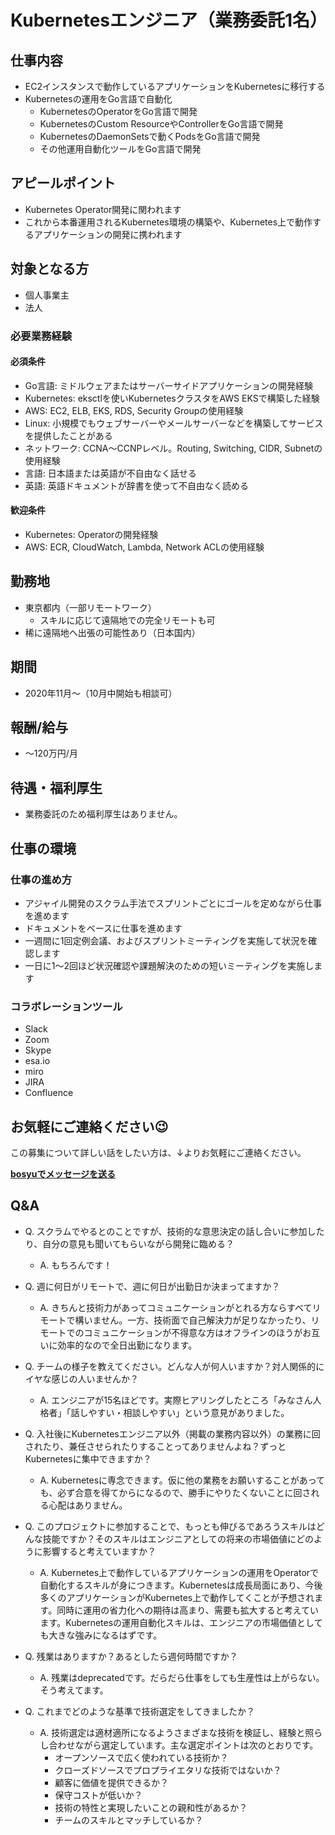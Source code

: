 # Kubernetesエンジニア（業務委託1名）

## 仕事内容

* EC2インスタンスで動作しているアプリケーションをKubernetesに移行する
* Kubernetesの運用をGo言語で自動化
    * KubernetesのOperatorをGo言語で開発
    * KubernetesのCustom ResourceやControllerをGo言語で開発
    * KubernetesのDaemonSetsで動くPodsをGo言語で開発
    * その他運用自動化ツールをGo言語で開発

## アピールポイント

* Kubernetes Operator開発に関われます
* これから本番運用されるKubernetes環境の構築や、Kubernetes上で動作するアプリケーションの開発に携われます

## 対象となる方

* 個人事業主
* 法人

### 必要業務経験

#### 必須条件

* Go言語: ミドルウェアまたはサーバーサイドアプリケーションの開発経験
* Kubernetes: eksctlを使いKubernetesクラスタをAWS EKSで構築した経験
* AWS: EC2, ELB, EKS, RDS, Security Groupの使用経験
* Linux: 小規模でもウェブサーバーやメールサーバーなどを構築してサービスを提供したことがある
* ネットワーク: CCNA〜CCNPレベル。Routing, Switching, CIDR, Subnetの使用経験
* 言語: 日本語または英語が不自由なく話せる
* 英語: 英語ドキュメントが辞書を使って不自由なく読める

#### 歓迎条件

* Kubernetes: Operatorの開発経験
* AWS: ECR, CloudWatch, Lambda, Network ACLの使用経験

## 勤務地

* 東京都内（一部リモートワーク）
    * スキルに応じて遠隔地での完全リモートも可
* 稀に遠隔地へ出張の可能性あり（日本国内）

## 期間

* 2020年11月〜（10月中開始も相談可）

## 報酬/給与

* 〜120万円/月

## 待遇・福利厚生

* 業務委託のため福利厚生はありません。

## 仕事の環境

### 仕事の進め方

* アジャイル開発のスクラム手法でスプリントごとにゴールを定めながら仕事を進めます
* ドキュメントをベースに仕事を進めます
* 一週間に1回定例会議、およびスプリントミーティングを実施して状況を確認します
* 一日に1〜2回ほど状況確認や課題解決のための短いミーティングを実施します

### コラボレーションツール

* Slack
* Zoom
* Skype
* esa.io
* miro
* JIRA
* Confluence

## お気軽にご連絡ください😉

この募集について詳しい話をしたい方は、↓よりお気軽にご連絡ください。

[**bosyuでメッセージを送る**](https://bosyu.me/b/WTf5pxgRweE)

## Q&A

* Q. スクラムでやるとのことですが、技術的な意思決定の話し合いに参加したり、自分の意見も聞いてもらいながら開発に臨める？
    * A. もちろんです！

* Q. 週に何日がリモートで、週に何日が出勤日か決まってますか？
    * A. きちんと技術力があってコミュニケーションがとれる方ならすべてリモートで構いません。一方、技術面で自己解決力が足りなかったり、リモートでのコミュニケーションが不得意な方はオフラインのほうがお互いに効率的なので全日出勤になります。

* Q. チームの様子を教えてください。どんな人が何人いますか？対人関係的にイヤな感じの人いませんか？
    * A. エンジニアが15名ほどです。実際ヒアリングしたところ「みなさん人格者」「話しやすい・相談しやすい」という意見がありました。

* Q. 入社後にKubernetesエンジニア以外（掲載の業務内容以外）の業務に回されたり、兼任させられたりすることってありませんよね？ずっとKubernetesに集中できますか？
    * A. Kubernetesに専念できます。仮に他の業務をお願いすることがあっても、必ず合意を得てからになるので、勝手にやりたくないことに回される心配はありません。

* Q. このプロジェクトに参加することで、もっとも伸びるであろうスキルはどんな技能ですか？そのスキルはエンジニアとしての将来の市場価値にどのように影響すると考えていますか？
    * A. Kubernetes上で動作しているアプリケーションの運用をOperatorで自動化するスキルが身につきます。Kubernetesは成長局面にあり、今後多くのアプリケーションがKubernetes上で動作してくことが予想されます。同時に運用の省力化への期待は高まり、需要も拡大すると考えています。Kubernetesの運用自動化スキルは、エンジニアの市場価値としても大きな強みになるはずです。

* Q. 残業はありますか？あるとしたら週何時間ですか？
    * A. 残業はdeprecatedです。だらだら仕事をしても生産性は上がらない。そう考えてます。

* Q. これまでどのような基準で技術選定をしてきましたか？
    * A. 技術選定は適材適所になるようさまざまな技術を検証し、経験と照らし合わせながら選定しています。主な選定ポイントは次のとおりです。
        * オープンソースで広く使われている技術か？
        * クローズドソースでプロプライエタリな技術ではないか？
        * 顧客に価値を提供できるか？
        * 保守コストが低いか？
        * 技術の特性と実現したいことの親和性があるか？
        * チームのスキルとマッチしているか？
